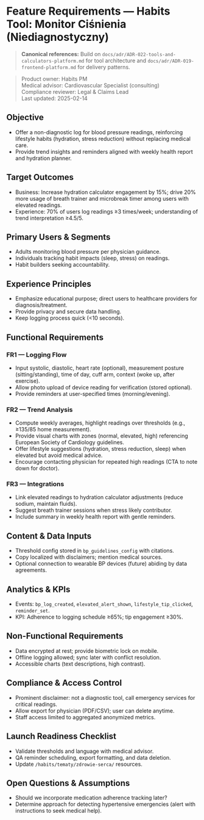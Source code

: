 # Feature Requirements — Habits Tool: Monitor Ciśnienia (Niediagnostyczny)

> **Canonical references:** Build on `docs/adr/ADR-022-tools-and-calculators-platform.md` for tool architecture and `docs/adr/ADR-019-frontend-platform.md` for delivery patterns.

> Product owner: Habits PM  
> Medical advisor: Cardiovascular Specialist (consulting)  
> Compliance reviewer: Legal & Claims Lead  
> Last updated: 2025-02-14

## Objective
- Offer a non-diagnostic log for blood pressure readings, reinforcing lifestyle habits (hydration, stress reduction) without replacing medical care.
- Provide trend insights and reminders aligned with weekly health report and hydration planner.

## Target Outcomes
- Business: Increase hydration calculator engagement by 15%; drive 20% more usage of breath trainer and microbreak timer among users with elevated readings.
- Experience: 70% of users log readings ≥3 times/week; understanding of trend interpretation ≥4.5/5.

## Primary Users & Segments
- Adults monitoring blood pressure per physician guidance.
- Individuals tracking habit impacts (sleep, stress) on readings.
- Habit builders seeking accountability.

## Experience Principles
- Emphasize educational purpose; direct users to healthcare providers for diagnosis/treatment.
- Provide privacy and secure data handling.
- Keep logging process quick (<10 seconds).

## Functional Requirements

### FR1 — Logging Flow
- Input systolic, diastolic, heart rate (optional), measurement posture (sitting/standing), time of day, cuff arm, context (woke up, after exercise).
- Allow photo upload of device reading for verification (stored optional).
- Provide reminders at user-specified times (morning/evening).

### FR2 — Trend Analysis
- Compute weekly averages, highlight readings over thresholds (e.g., ≥135/85 home measurement).
- Provide visual charts with zones (normal, elevated, high) referencing European Society of Cardiology guidelines.
- Offer lifestyle suggestions (hydration, stress reduction, sleep) when elevated but avoid medical advice.
- Encourage contacting physician for repeated high readings (CTA to note down for doctor).

### FR3 — Integrations
- Link elevated readings to hydration calculator adjustments (reduce sodium, maintain fluids).
- Suggest breath trainer sessions when stress likely contributor.
- Include summary in weekly health report with gentle reminders.

## Content & Data Inputs
- Threshold config stored in `bp_guidelines_config` with citations.
- Copy localized with disclaimers; mention medical sources.
- Optional connection to wearable BP devices (future) abiding by data agreements.

## Analytics & KPIs
- Events: `bp_log_created`, `elevated_alert_shown`, `lifestyle_tip_clicked`, `reminder_set`.
- KPI: Adherence to logging schedule ≥65%; tip engagement ≥30%.

## Non-Functional Requirements
- Data encrypted at rest; provide biometric lock on mobile.
- Offline logging allowed; sync later with conflict resolution.
- Accessible charts (text descriptions, high contrast).

## Compliance & Access Control
- Prominent disclaimer: not a diagnostic tool, call emergency services for critical readings.
- Allow export for physician (PDF/CSV); user can delete anytime.
- Staff access limited to aggregated anonymized metrics.

## Launch Readiness Checklist
- Validate thresholds and language with medical advisor.
- QA reminder scheduling, export formatting, and data deletion.
- Update `/habits/tematy/zdrowie-serca/` resources.

## Open Questions & Assumptions
- Should we incorporate medication adherence tracking later?
- Determine approach for detecting hypertensive emergencies (alert with instructions to seek medical help).
